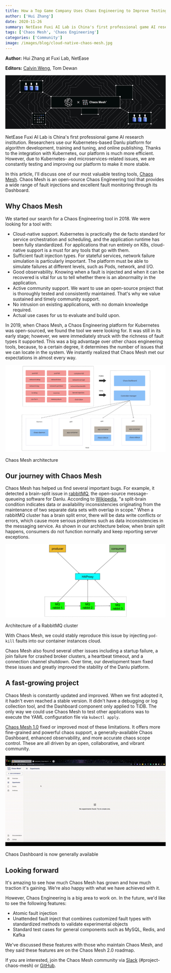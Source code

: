 ```yaml
---
title: How a Top Game Company Uses Chaos Engineering to Improve Testing
author: ['Hui Zhang']
date: 2020-11-26
summary: NetEase Fuxi AI Lab is China's first professional game AI research institution. In their search for a Chaos Engineering tool to test their Kubernetes-based AI training platform, they chose Chaos Mesh and have improved their system resiliency ever since.
tags: ['Chaos Mesh', 'Chaos Engineering']
categories: ['Community']
image: /images/blog/cloud-native-chaos-mesh.jpg
---
```


**Author:** Hui Zhang at Fuxi Lab, NetEase

**Editors:** [Calvin Weng](https://github.com/dcalvin), Tom Dewan

![Cloud-native Chaos Mesh](media/cloud-native-chaos-mesh.jpg)

NetEase Fuxi AI Lab is China's first professional game AI research institution. Researchers use our Kubernetes-based Danlu platform for algorithm development, training and tuning, and online publishing. Thanks to the integration with Kubernetes, our platform is much more efficient. However, due to Kubernetes- and microservices-related issues, we are constantly testing and improving our platform to make it more stable.

In this article, I'll discuss one of our most valuable testing tools, [Chaos Mesh](https://github.com/chaos-mesh/chaos-mesh). Chaos Mesh is an open-source Chaos Engineering tool that provides a wide range of fault injections and excellent fault monitoring through its Dashboard.

## Why Chaos Mesh

We started our search for a Chaos Engineering tool in 2018. We were looking for a tool with:

* Cloud-native support. Kubernetes is practically the de facto standard for service orchestration and scheduling, and the application runtime has been fully standardized. For applications that run entirely on K8s, cloud-native support is a must for any tools that go with them.
* Sufficient fault injection types. For stateful services, network failure simulation is particularly important. The platform must be able to simulate failures at different levels, such as Pods, network, and I/O.
* Good observability. Knowing when a fault is injected and when it can be recovered is vital for us to tell whether there is an abnormality in the application.
* Active community support. We want to use an open-source project that is thoroughly tested and consistently maintained. That's why we value sustained and timely community support.
* No intrusion on existing applications, with no domain knowledge required.
* Actual use cases for us to evaluate and build upon.

In 2019, when Chaos Mesh, a Chaos Engineering platform for Kubernetes was open-sourced, we found the tool we were looking for. It was still in its early stage; however, we were immediately struck with the richness of fault types it supported. This was a big advantage over other chaos engineering tools, because, to a certain degree, it determines the number of issues that we can locate in the system. We instantly realized that Chaos Mesh met our expectations in almost every way.

![Open-source, cloud-native Chaos Mesh's architecture](media/cloud-native-chaos-mesh-architecture.jpg)
<div class="caption-center"> Chaos Mesh architecture </div>

## Our journey with Chaos Mesh

Chaos Mesh has helped us find several important bugs. For example, it detected a brain-split issue in [rabbitMQ](https://www.rabbitmq.com/), the open-source message-queueing software for Danlu. According to [Wikipedia](https://en.wikipedia.org/wiki/Split-brain), "a split-brain condition indicates data or availability inconsistencies originating from the maintenance of two separate data sets with overlap in scope." When a rabbitMQ cluster has a brain split error, there will be data write conflicts or errors, which cause more serious problems such as data inconsistencies in the messaging service. As shown in our architecture below, when brain split happens, consumers do not function normally and keep reporting server exceptions.

![Architecture of a RabbitMQ cluster](media/rabbitmq-cluster-architecture.jpg)
<div class="caption-center"> Architecture of a RabbitMQ cluster </div>

With Chaos Mesh, we could stably reproduce this issue by injecting `pod-kill` faults into our container instances cloud.

Chaos Mesh also found several other issues including a startup failure, a join failure for crashed broker clusters, a heartbeat timeout, and a connection channel shutdown. Over time, our development team fixed these issues and greatly improved the stability of the Danlu platform.

## A fast-growing project

Chaos Mesh is constantly updated and improved. When we first adopted it, it hadn't even reached a stable version. It didn't have a debugging or log collection tool, and the Dashboard component only applied to TiDB. The only way we could use Chaos Mesh to test other applications was to execute the YAML configuration file via `kubectl apply`.

[Chaos Mesh 1.0](https://chaos-mesh.org/blog/chaos-mesh-1.0-chaos-engineering-on-kubernetes-made-easier) fixed or improved most of these limitations. It offers more fine-grained and powerful chaos support, a generally-available Chaos Dashboard, enhanced observability, and more accurate chaos scope control. These are all driven by an open, collaborative, and vibrant community.

![Chaos Dashboard is now generally available](media/chaos-dashboard-is-generally-available.gif)
<div class="caption-center"> Chaos Dashboard is now generally available </div>

## Looking forward

It's amazing to see how much Chaos Mesh has grown and how much traction it's gaining. We're also happy with what we have achieved with it.

However, Chaos Engineering is a big area to work on. In the future, we'd like to see the following features:

* Atomic fault injection
* Unattended fault inject that combines customized fault types with standardized methods to validate experimental objects
* Standard test cases for general components such as MySQL, Redis, and Kafka

We've discussed these features with those who maintain Chaos Mesh, and they said these features are on the Chaos Mesh 2.0 roadmap.

If you are interested, join the Chaos Mesh community via [Slack](https://join.slack.com/t/cloud-native/shared_invite/zt-fyy3b8up-qHeDNVqbz1j8HDY6g1cY4w) (#project-chaos-mesh) or [GitHub](https://github.com/chaos-mesh/chaos-mesh).
